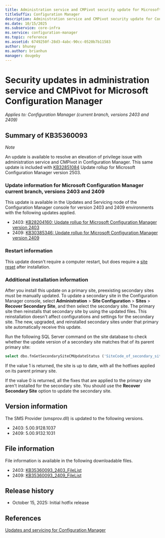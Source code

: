 ```yaml
---
title: Administration service and CMPivot security update for Microsoft Configuration Manager
titleSuffix: Configuration Manager
description: Administration service and CMPivot security update for Configuration Manager
ms.date: 10/15/2025
ms.subservice: core-infra
ms.service: configuration-manager
ms.topic: reference
ms.assetid: 6749250f-28d3-4abc-90cc-0520b7b11583
author: bhuney
ms.author: brianhun
manager: dougeby
---
```


# Security updates in administration service and CMPivot for Microsoft Configuration Manager

*Applies to: Configuration Manager (current branch, versions 2403 and 2409)*

## Summary of KB35360093
<!-- 35360093 -->
*Note*

An update is available to resolve an elevation of privilege issue with administration service and CMPivot in Configuration Manager. 
This same update is included with [KB32851084](../2503/32851084.md) Update rollup for Microsoft Configuration Manager version 2503.


### Update information for Microsoft Configuration Manager current branch, versions 2403 and 2409

This update is available in the Updates and Servicing node of the Configuration Manager console for version 2403 and 2409 environments with the following updates applied.
- 2403: [KB28204160: Update rollup for Microsoft Configuration Manager version 2403](../2403/28204160.md)
- 2409: [KB30385346: Update rollup for Microsoft Configuration Manager version 2409](../2409/30385346.md)

### Restart information

This update doesn't require a computer restart, but does require a [site reset](../../core/servers/manage/modify-your-infrastructure.md#bkmk_reset) after installation.

### Additional installation information

After you install this update on a primary site, preexisting secondary sites must be manually updated. To update a secondary site in the Configuration Manager console, select **Administration** > **Site Configuration** > **Sites** >  **Recover Secondary Site**, and then select the secondary site. The primary site then reinstalls that secondary site by using the updated files. This reinstallation doesn't affect configurations and settings for the secondary site. The new, upgraded, and reinstalled secondary sites under that primary site automatically receive this update.

Run the following SQL Server command on the site database to check whether the update version of a secondary site matches that of its parent primary site:
   ```sql
   select dbo.fnGetSecondarySiteCMUpdateStatus ('SiteCode_of_secondary_site')
   ```
If the value 1 is returned, the site is up to date, with all the hotfixes applied on its parent primary site.

If the value 0 is returned, all the fixes that are applied to the primary site aren't installed for the secondary site. You should use the **Recover Secondary Site** option to update the secondary site.

## Version information
The SMS Provider (smsprov.dll) is updated to the following versions.
- 2403: 5.00.9128.1037
- 2409: 5.00.9132.1031

## File information
File information is available in the following downloadable files.
- 2403: [KB35360093_2403_FileList](https://aka.ms/KB35360093_2403_FileList)
- 2409: [KB35360093_2409_FileList](https://aka.ms/KB35360093_2409_FileList)

## Release history
- October 15, 2025: Initial hotfix release

## References
[Updates and servicing for Configuration Manager](../../core/servers/manage/updates.md)
